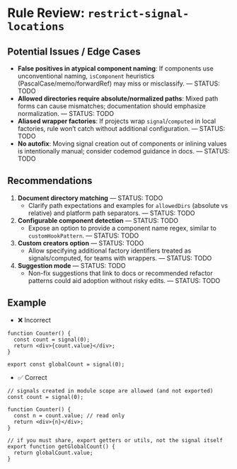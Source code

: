 # Rule Review: `restrict-signal-locations`

## Potential Issues / Edge Cases

- __False positives in atypical component naming__: If components use unconventional naming, `isComponent` heuristics (PascalCase/memo/forwardRef) may miss or misclassify. — STATUS: TODO
- __Allowed directories require absolute/normalized paths__: Mixed path forms can cause mismatches; documentation should emphasize normalization. — STATUS: TODO
- __Aliased wrapper factories__: If projects wrap `signal`/`computed` in local factories, rule won’t catch without additional configuration. — STATUS: TODO
- __No autofix__: Moving signal creation out of components or inlining values is intentionally manual; consider codemod guidance in docs. — STATUS: TODO

## Recommendations

1. __Document directory matching__ — STATUS: TODO
   - Clarify path expectations and examples for `allowedDirs` (absolute vs relative) and platform path separators. — STATUS: TODO
2. __Configurable component detection__ — STATUS: TODO
   - Expose an option to provide a component name regex, similar to `customHookPattern`. — STATUS: TODO
3. __Custom creators option__ — STATUS: TODO
   - Allow specifying additional factory identifiers treated as signals/computed, for teams with wrappers. — STATUS: TODO
4. __Suggestion mode__ — STATUS: TODO
   - Non-fix suggestions that link to docs or recommended refactor patterns could aid adoption without risky edits. — STATUS: TODO

## Example

- ❌ Incorrect

```tsx
function Counter() {
  const count = signal(0);
  return <div>{count.value}</div>;
}

export const globalCount = signal(0);
```

- ✅ Correct

```tsx
// signals created in module scope are allowed (and not exported)
const count = signal(0);

function Counter() {
  const n = count.value; // read only
  return <div>{n}</div>;
}

// if you must share, export getters or utils, not the signal itself
export function getGlobalCount() {
  return globalCount.value;
}
```
